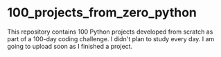 # 100_projects_from_zero_python
This repository contains 100 Python projects developed from scratch as part of a 100-day coding challenge.
I didn't plan to study every day. I am going to upload soon as I finished a project.